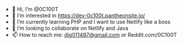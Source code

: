 - 👋 Hi, I’m @0C100T
- 👀 I’m interested in https://dev-0c100t.pantheonsite.io/
- 🌱 I’m currently learning PHP and I want to use Netlify like a boss
- 💞️ I’m looking to collaborate on Netlify and Java
- 📫 How to reach me: djg011487@gmail.com or Reddit.com/0C100T

<!---
0C100T/0C100T is a ✨ special ✨ repository because its `README.md` (this file) appears on your GitHub profile.
You can click the Preview link to take a look at your changes.
--->
